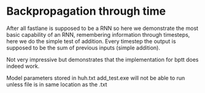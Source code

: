 # Backpropagation through time

After all fastlane is supposed to be a RNN so here we demonstrate the most basic capability of an RNN, remembering information through timesteps, here we do the simple test of addition. Every timestep the output is supposed to be the sum of previous inputs (simple addition).

Not very impressive but demonstrates that the implementation for bptt does indeed work.

Model parameters stored in huh.txt
add_test.exe will not be able to run unless file is in same location as the .txt
